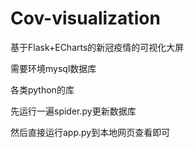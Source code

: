 # Cov-visualization
基于Flask+ECharts的新冠疫情的可视化大屏

需要环境mysql数据库

各类python的库

先运行一遍spider.py更新数据库

然后直接运行app.py到本地网页查看即可
